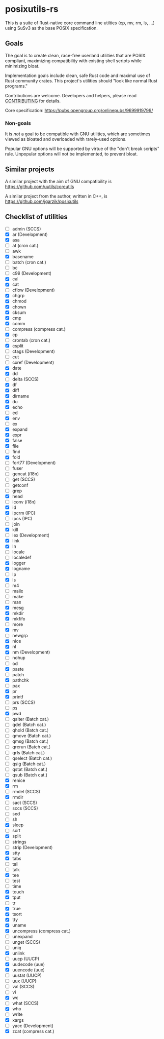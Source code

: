 
# posixutils-rs

This is a suite of Rust-native core command line utilties (cp, mv, rm,
ls, ...) using SuSv3 as the base POSIX specification.

## Goals

The goal is to create clean, race-free userland utilities that are POSIX
compliant, maximizing compatibility with existing shell scripts while
minimizing bloat.

Implementation goals include clean, safe Rust code and maximal use of
Rust community crates.  This project's utilities should "look like
normal Rust programs."

Contributions are welcome.  Developers and helpers, please read [CONTRIBUTING](CONTRIBUTING.md) for details.

Core specification: https://pubs.opengroup.org/onlinepubs/9699919799/

### Non-goals

It is _not_ a goal to be compatible with GNU utilities, which are
sometimes viewed as bloated and overloaded with rarely-used options.

Popular GNU options will be supported by virtue of the "don't break
scripts" rule.  Unpopular options will not be implemented, to prevent
bloat.

## Similar projects

A similar project with the aim of GNU compatibility is
https://github.com/uutils/coreutils

A similar project from the author, written in C++, is
https://github.com/jgarzik/posixutils

## Checklist of utilities

 - [ ] admin (SCCS)
 - [x] ar (Development)
 - [x] asa
 - [ ] at (cron cat.)
 - [ ] awk
 - [x] basename
 - [ ] batch (cron cat.)
 - [ ] bc
 - [ ] c99 (Development)
 - [x] cal
 - [x] cat
 - [ ] cflow (Development)
 - [x] chgrp
 - [x] chmod
 - [x] chown
 - [x] cksum
 - [x] cmp
 - [x] comm
 - [ ] compress (compress cat.)
 - [x] cp
 - [ ] crontab (cron cat.)
 - [x] csplit
 - [ ] ctags (Development)
 - [ ] cut
 - [ ] cxref (Development)
 - [x] date
 - [x] dd
 - [ ] delta (SCCS)
 - [x] df
 - [x] diff
 - [x] dirname
 - [x] du
 - [x] echo
 - [ ] ed
 - [x] env
 - [ ] ex
 - [x] expand
 - [x] expr
 - [x] false
 - [x] file
 - [ ] find
 - [x] fold
 - [ ] fort77 (Development)
 - [ ] fuser
 - [ ] gencat (i18n)
 - [ ] get (SCCS)
 - [ ] getconf
 - [ ] grep
 - [x] head
 - [ ] iconv (i18n)
 - [x] id
 - [x] ipcrm (IPC)
 - [ ] ipcs (IPC)
 - [ ] join
 - [x] kill
 - [ ] lex (Development)
 - [x] link
 - [x] ln
 - [ ] locale
 - [ ] localedef
 - [x] logger
 - [x] logname
 - [ ] lp
 - [x] ls
 - [ ] m4
 - [ ] mailx
 - [ ] make
 - [ ] man
 - [x] mesg
 - [x] mkdir
 - [x] mkfifo
 - [ ] more
 - [x] mv
 - [ ] newgrp
 - [x] nice
 - [x] nl
 - [x] nm (Development)
 - [ ] nohup
 - [ ] od
 - [x] paste
 - [ ] patch
 - [x] pathchk
 - [ ] pax
 - [x] pr
 - [x] printf
 - [ ] prs (SCCS)
 - [ ] ps
 - [x] pwd
 - [ ] qalter (Batch cat.)
 - [ ] qdel (Batch cat.)
 - [ ] qhold (Batch cat.)
 - [ ] qmove (Batch cat.)
 - [ ] qmsg (Batch cat.)
 - [ ] qrerun (Batch cat.)
 - [ ] qrls (Batch cat.)
 - [ ] qselect (Batch cat.)
 - [ ] qsig (Batch cat.)
 - [ ] qstat (Batch cat.)
 - [ ] qsub (Batch cat.)
 - [x] renice
 - [x] rm
 - [ ] rmdel (SCCS)
 - [x] rmdir
 - [ ] sact (SCCS)
 - [ ] sccs (SCCS)
 - [ ] sed
 - [ ] sh
 - [x] sleep
 - [ ] sort
 - [x] split
 - [ ] strings
 - [ ] strip (Development)
 - [x] stty
 - [x] tabs
 - [ ] tail
 - [ ] talk
 - [x] tee
 - [ ] test
 - [ ] time
 - [x] touch
 - [x] tput
 - [ ] tr
 - [x] true
 - [x] tsort
 - [x] tty
 - [x] uname
 - [x] uncompress (compress cat.)
 - [ ] unexpand
 - [ ] unget (SCCS)
 - [ ] uniq
 - [x] unlink
 - [ ] uucp (UUCP)
 - [x] uudecode (uue)
 - [x] uuencode (uue)
 - [ ] uustat (UUCP)
 - [ ] uux (UUCP)
 - [ ] val (SCCS)
 - [ ] vi
 - [x] wc
 - [ ] what (SCCS)
 - [x] who
 - [ ] write
 - [x] xargs
 - [ ] yacc (Development)
 - [x] zcat (compress cat.)
